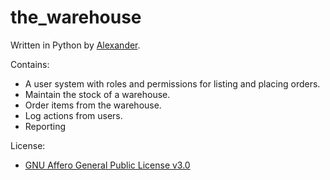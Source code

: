 # the_warehouse
Written in Python by [Alexander](https://akaakki.github.io/portfolio/).

Contains:
- A user system with roles and permissions for listing and placing orders.
- Maintain the stock of a warehouse.
- Order items from the warehouse.
- Log actions from users.
- Reporting

License:
- [GNU Affero General Public License v3.0
](https://github.com/akaakki/the_warehouse/blob/main/LICENSE.txt)
